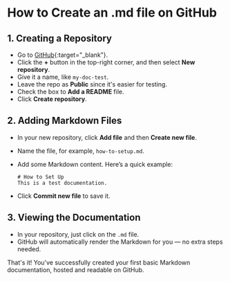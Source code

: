 # How to Create an .md file on GitHub

## 1. Creating a Repository

* Go to [GitHub](https://github.com/){:target="_blank"}.
* Click the **+** button in the top-right corner, and then select **New repository**.
* Give it a name, like ``my-doc-test``.
* Leave the repo as **Public** since it's easier for testing.
* Check the box to **Add a README** file.
* Click **Create repository**.

## 2. Adding Markdown Files

* In your new repository, click **Add file** and then **Create new file**.
* Name the file, for example, ``how-to-setup.md``.
* Add some Markdown content. Here’s a quick example:
  
  ```
  # How to Set Up
  This is a test documentation.
  ```
* Click **Commit new file** to save it.

## 3. Viewing the Documentation

* In your repository, just click on the ``.md`` file.
* GitHub will automatically render the Markdown for you — no extra steps needed.

That's it! You've successfully created your first basic Markdown documentation, hosted and readable on GitHub.




